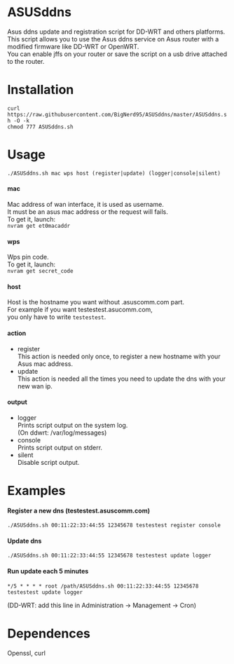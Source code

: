 # ASUSddns
Asus ddns update and registration script for DD-WRT and others platforms.  
This script allows you to use the Asus ddns service on Asus router with a modified firmware like DD-WRT or OpenWRT.  
You can enable jffs on your router or save the script on a usb drive attached to the router.  

# Installation

`curl https://raw.githubusercontent.com/BigNerd95/ASUSddns/master/ASUSddns.sh -O -k`  
`chmod 777 ASUSddns.sh`  

# Usage
`./ASUSddns.sh mac wps host (register|update) (logger|console|silent)`  

#### mac
Mac address of wan interface, it is used as username.  
It must be an asus mac address or the request will fails.  
To get it, launch:  
`nvram get et0macaddr`  

#### wps
Wps pin code.  
To get it, launch:  
`nvram get secret_code`  

#### host
Host is the hostname you want without .asuscomm.com part.  
For example if you want testestest.asucomm.com,  
you only have to write `testestest`.  

#### action
- register  
  This action is needed only once, to register a new hostname with your Asus mac address.
- update  
  This action is needed all the times you need to update the dns with your new wan ip.


#### output
- logger  
  Prints script output on the system log.  
  (On ddwrt: /var/log/messages)  
- console  
  Prints script output on stderr.  
- silent  
  Disable script output.  

# Examples
#### Register a new dns (testestest.asuscomm.com)
`./ASUSddns.sh 00:11:22:33:44:55 12345678 testestest register console`

#### Update dns
`./ASUSddns.sh 00:11:22:33:44:55 12345678 testestest update logger`

#### Run update each 5 minutes
`*/5 * * * * root /path/ASUSddns.sh 00:11:22:33:44:55 12345678 testestest update logger`

(DD-WRT: add this line in Administration -> Management -> Cron)

# Dependences
Openssl, curl
